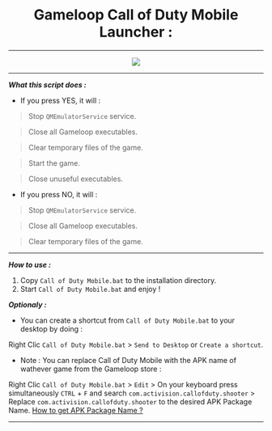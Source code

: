 <div align="center">

# Gameloop Call of Duty Mobile Launcher :

<hr>

<img src="https://i.imgur.com/uSgdVSp.png">

<hr></div align="center">

***What this script does :***

- If you press YES, it will :

> Stop `QMEmulatorService` service.

> Close all Gameloop executables.

> Clear temporary files of the game.

> Start the game.

> Close unuseful executables.

- If you press NO, it will :

> Stop `QMEmulatorService` service.

> Close all Gameloop executables.

> Clear temporary files of the game.

<hr>

***How to use :***

1) Copy `Call of Duty Mobile.bat` to the installation directory.
2) Start `Call of Duty Mobile.bat` and enjoy !

***Optionaly :***

- You can create a shortcut from `Call of Duty Mobile.bat` to your desktop by doing :

Right Clic `Call of Duty Mobile.bat` > `Send to Desktop` or `Create a shortcut`.

- Note : You can replace Call of Duty Mobile with the APK name of wathever game from the Gameloop store :

Right Clic `Call of Duty Mobile.bat` > `Edit` > On your keyboard press simultaneously `CTRL` + `F` and search `com.activision.callofduty.shooter` > Replace `com.activision.callofduty.shooter` to the desired APK Package Name. [How to get APK Package Name ?](https://play.google.com/store/apps/details?id=bg.projectoria.appinspector)

<hr>